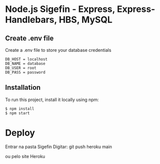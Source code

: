 # Node.js Sigefin - Express, Express-Handlebars, HBS, MySQL

## Create .env file
Create a .env file to store your database credentials

```
DB_HOST = localhost
DB_NAME = database
DB_USER = root
DB_PASS = password
```

## Installation
To run this project, install it locally using npm:

```
$ npm install
$ npm start
```


# Deploy 
Entrar na pasta Sigefin
Digitar: git push heroku main

ou pelo site Heroku

